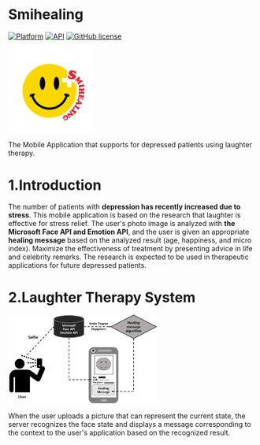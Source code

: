 # Smihealing

[![Platform](https://img.shields.io/badge/Platform-Android-green.svg)](http://developer.android.com/index.html)  [![API](https://img.shields.io/badge/API-24%2B-brightgreen.svg)](https://android-arsenal.com/api?level=24)
 [![GitHub license](https://img.shields.io/badge/license-MIT-blue.svg)](https://raw.githubusercontent.com/GB-SHOCK/GBANG-SHOCK/master/LICENSE)
 
<img src = "https://raw.githubusercontent.com/baesomi/Smihealing/master/wikiImage/smihealing_lcon.png" align="center" width="35%">


The Mobile Application that supports for depressed patients using laughter therapy.


# 1.Introduction  

 The number of patients with **depression has recently increased due to stress**. This mobile application is based on the research that laughter is effective for stress relief. The user's photo image is analyzed with **the Microsoft Face API and Emotion API**, and the user is given an appropriate **healing message** based on the analyzed result (age, happiness, and micro index). Maximize the effectiveness of treatment by presenting advice in life and celebrity remarks. The research is expected to be used in therapeutic applications for future depressed patients.  
 
 
 # 2.Laughter Therapy System  
 
 <img src = "https://raw.githubusercontent.com/baesomi/Smihealing/master/wikiImage/structure.png" width="60%">  
 
 When the user uploads a picture that can represent the current state, the server recognizes the face state and displays a message corresponding to the context to the user's application based on the recognized result.
 
 
